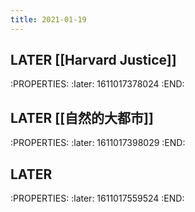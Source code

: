 ```yaml
---
title: 2021-01-19
---
```


## LATER [[Harvard Justice]]
:PROPERTIES:
:later: 1611017378024
:END:
## LATER [[自然的大都市]]
:PROPERTIES:
:later: 1611017398029
:END:
## LATER 
:PROPERTIES:
:later: 1611017559524
:END:
